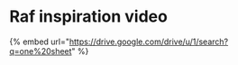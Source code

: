 # Raf inspiration video

{% embed url="https://drive.google.com/drive/u/1/search?q=one%20sheet" %}

